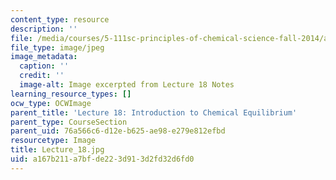 ```yaml
---
content_type: resource
description: ''
file: /media/courses/5-111sc-principles-of-chemical-science-fall-2014/a167b211a7bfde223d913d2fd32d6fd0_Lecture_18.jpg
file_type: image/jpeg
image_metadata:
  caption: ''
  credit: ''
  image-alt: Image excerpted from Lecture 18 Notes
learning_resource_types: []
ocw_type: OCWImage
parent_title: 'Lecture 18: Introduction to Chemical Equilibrium'
parent_type: CourseSection
parent_uid: 76a566c6-d12e-b625-ae98-e279e812efbd
resourcetype: Image
title: Lecture_18.jpg
uid: a167b211-a7bf-de22-3d91-3d2fd32d6fd0
---
```

